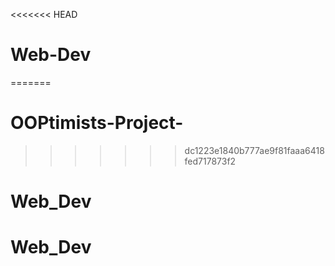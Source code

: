 <<<<<<< HEAD
# Web-Dev
=======
# OOPtimists-Project-
>>>>>>> dc1223e1840b777ae9f81faaa6418fed717873f2
# Web_Dev
# Web_Dev
